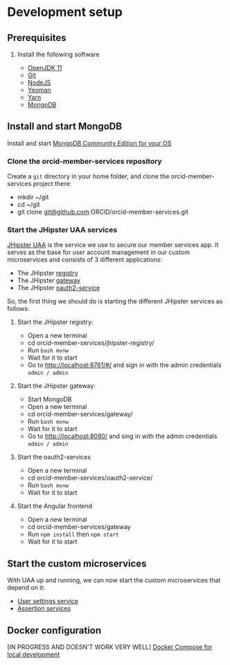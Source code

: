 # Development setup

## Prerequisites

1. Install the following software

    - [OpenJDK 11](https://openjdk.java.net/install/)
    - [Git](https://git-scm.com/downloads)
    - [NodeJS](https://nodejs.org/en/download)
    - [Yeoman](https://yeoman.io/learning/)
    - [Yarn](https://yarnpkg.com/lang/en/docs/install/#mac-stable)
    - [MongoDB](https://docs.mongodb.com/manual/installation/)

## Install and start MongoDB

Install and start [MongoDB Community Edition for your OS](https://docs.mongodb.com/manual/administration/install-community/)

### Clone the orcid-member-services repository

Create a `git` directory in your home folder, and clone the orcid-member-services project there:

- mkdir ~/git
- cd ~/git
- git clone git@github.com:ORCID/orcid-member-services.git

### Start the JHipster UAA services

[JHipster UAA](https://www.jhipster.tech/using-uaa/) is the service we use to secure our member services app. It serves as the base for user account management in our custom microservices and consists of 3 different applications:

- The JHipster [registry](https://github.com/jhipster/jhipster-registry)
- The JHipster [gateway](https://www.jhipster.tech/api-gateway/)
- The JHipster [oauth2-service](https://www.jhipster.tech/using-uaa)
    
So, the first thing we should do is starting the different JHipster services as follows:   

1. Start the JHipster registry:

    - Open a new terminal 
    - cd orcid-member-services/jhipster-registry/
    - Run `bash mvnw`
    - Wait for it to start
    - Go to [http://localhost:8761/#/](http://localhost:8761/#/) and sign in with the admin credentials `admin / admin`

2. Start the JHipster gateway:
    
    - Start MongoDB
    - Open a new terminal 
    - cd orcid-member-services/gateway/    
    - Run `bash mvnw`
    - Wait for it to start
    - Go to [http://localhost:8080/](http://localhost:8080/) and sing in with the admin credentials `admin / admin`

3. Start the oauth2-services

    - Open a new terminal 
    - cd orcid-member-services/oauth2-service/  
    - Run `bash mvnw`
    - Wait for it to start
    
4. Start the Angular frontend

    - Open a new terminal 
    - cd orcid-member-services/gateway 
    - Run `npm install` then `npm start`
    - Wait for it to start

## Start the custom microservices
With UAA up and running, we can now start the custom microservices that depend on it:

- [User settings service](USER_SETTINGS_SERVICE.md)
- [Assertion services](ASSERTION_SERVICES.md)

## Docker configuration
[IN PROGRESS AND DOESN'T WORK VERY WELL] [Docker Compose for local development](DOCKER_CONFIG.md)
